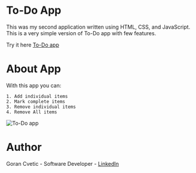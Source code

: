 # To-Do App
This was my second application written using HTML, CSS, and JavaScript. This is a very simple version of To-Do app with few features. 

Try it here 
[To-Do app](https://jumba23.github.io/TO-DO-APP/)

# About App
With this app you can:

    1. Add individual items
    2. Mark complete items
    3. Remove individual items
    4. Remove All items

![To-Do app](https://user-images.githubusercontent.com/80366503/157554340-5bd9008b-41d8-470c-93f5-ed38d8b13cde.gif)

# Author
Goran Cvetic - Software Developer - [LinkedIn](https://www.linkedin.com/in/goran-cvetic-9aaa4288/)

